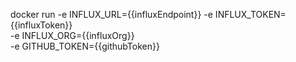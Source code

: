 docker run 
    -e INFLUX_URL={{influxEndpoint}}
    -e INFLUX_TOKEN={{influxToken}}\
    -e INFLUX_ORG={{influxOrg}} \
    -e GITHUB_TOKEN={{githubToken}}